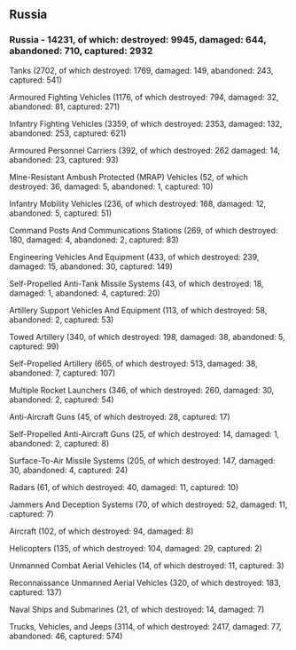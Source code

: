 
 
 ## Russia
 
 ### Russia - 14231, of which: destroyed: 9945, damaged: 644, abandoned: 710, captured: 2932

 

 

 Tanks (2702, of which destroyed: 1769, damaged: 149, abandoned: 243, captured: 541)

 Armoured Fighting Vehicles (1176, of which destroyed: 794, damaged: 32, abandoned: 81, captured: 271)

 Infantry Fighting Vehicles (3359, of which destroyed: 2353, damaged: 132, abandoned: 253, captured: 621)

 Armoured Personnel Carriers (392, of which destroyed: 262 damaged: 14, abandoned: 23, captured: 93)

 Mine-Resistant Ambush Protected (MRAP) Vehicles (52, of which destroyed: 36, damaged: 5, abandoned: 1, captured: 10)

 Infantry Mobility Vehicles (236, of which destroyed: 168, damaged: 12, abandoned: 5, captured: 51)

 Command Posts And Communications Stations (269, of which destroyed: 180, damaged: 4, abandoned: 2, captured: 83)

 Engineering Vehicles And Equipment (433, of which destroyed: 239, damaged: 15, abandoned: 30, captured: 149)

 Self-Propelled Anti-Tank Missile Systems (43, of which destroyed: 18, damaged: 1, abandoned: 4, captured: 20)

 Artillery Support Vehicles And Equipment (113, of which destroyed: 58, abandoned: 2, captured: 53)

 Towed Artillery (340, of which destroyed: 198, damaged: 38, abandoned: 5, captured: 99)

 Self-Propelled Artillery (665, of which destroyed: 513, damaged: 38, abandoned: 7, captured: 107)

 Multiple Rocket Launchers (346, of which destroyed: 260, damaged: 30, abandoned: 2, captured: 54)

 Anti-Aircraft Guns (45, of which destroyed: 28, captured: 17)

 Self-Propelled Anti-Aircraft Guns (25, of which destroyed: 14, damaged: 1, abandoned: 2, captured: 8)

 Surface-To-Air Missile Systems (205, of which destroyed: 147, damaged: 30, abandoned: 4, captured: 24)

 Radars (61, of which destroyed: 40, damaged: 11, captured: 10)

 Jammers And Deception Systems (70, of which destroyed: 52, damaged: 11, captured: 7)

 Aircraft (102, of which destroyed: 94, damaged: 8)

 Helicopters (135, of which destroyed: 104, damaged: 29, captured: 2)

 Unmanned Combat Aerial Vehicles (14, of which destroyed: 11, captured: 3)

 Reconnaissance Unmanned Aerial Vehicles (320, of which destroyed: 183, captured: 137)

 Naval Ships and Submarines (21, of which destroyed: 14, damaged: 7)

 Trucks, Vehicles, and Jeeps (3114, of which destroyed: 2417, damaged: 77, abandoned: 46, captured: 574)

